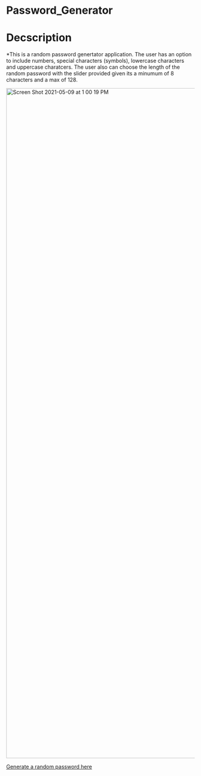 # Password_Generator
# Decscription
  *This is a random password genertator application. The user has an option to include numbers, special characters (symbols), lowercase characters and uppercase     charatcers. The user also can choose the length of the random password  with the slider provided given its a minumum of 8 characters and a max of 128.
  
  <img width="1792" alt="Screen Shot 2021-05-09 at 1 00 19 PM" src="https://user-images.githubusercontent.com/80728975/117584584-fe399100-b0ca-11eb-97d0-08e1249eafe4.png">

[Generate a random password here](https://landon0615.github.io/Password_Generator/)

